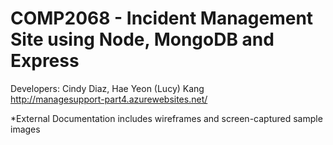 # COMP2068 - Incident Management Site using Node, MongoDB and Express

Developers: Cindy Diaz, Hae Yeon (Lucy) Kang <br>
http://managesupport-part4.azurewebsites.net/

*External Documentation includes wireframes and screen-captured sample images
